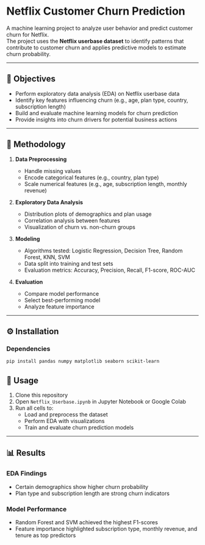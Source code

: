 # Netflix Customer Churn Prediction

A machine learning project to analyze user behavior and predict customer churn for Netflix.  
The project uses the **Netflix userbase dataset** to identify patterns that contribute to customer churn and applies predictive models to estimate churn probability.

---

## 📌 Objectives

- Perform exploratory data analysis (EDA) on Netflix userbase data  
- Identify key features influencing churn (e.g., age, plan type, country, subscription length)  
- Build and evaluate machine learning models for churn prediction  
- Provide insights into churn drivers for potential business actions  


---

## 🧪 Methodology

1. **Data Preprocessing**
   - Handle missing values
   - Encode categorical features (e.g., country, plan type)
   - Scale numerical features (e.g., age, subscription length, monthly revenue)

2. **Exploratory Data Analysis**
   - Distribution plots of demographics and plan usage
   - Correlation analysis between features
   - Visualization of churn vs. non-churn groups

3. **Modeling**
   - Algorithms tested: Logistic Regression, Decision Tree, Random Forest, KNN, SVM  
   - Data split into training and test sets  
   - Evaluation metrics: Accuracy, Precision, Recall, F1-score, ROC-AUC

4. **Evaluation**
   - Compare model performance
   - Select best-performing model
   - Analyze feature importance

---

## ⚙️ Installation

### Dependencies
```bash
pip install pandas numpy matplotlib seaborn scikit-learn
```


## 🚀 Usage

1. Clone this repository  
2. Open `Netflix_Userbase.ipynb` in Jupyter Notebook or Google Colab  
3. Run all cells to:
   - Load and preprocess the dataset  
   - Perform EDA with visualizations  
   - Train and evaluate churn prediction models  

---

## 📊 Results

### EDA Findings
- Certain demographics show higher churn probability  
- Plan type and subscription length are strong churn indicators  

### Model Performance
- Random Forest and SVM achieved the highest F1-scores  
- Feature importance highlighted subscription type, monthly revenue, and tenure as top predictors  
